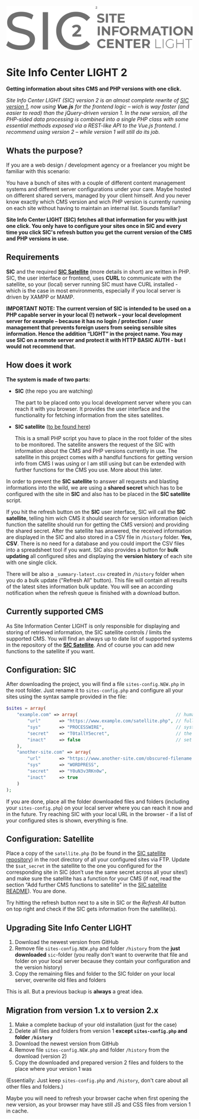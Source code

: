 ![SIC Logo](img/sic-logo.svg)
# Site Info Center LIGHT 2
**Getting information about sites CMS and PHP versions with one click.** 

_Site Info Center LIGHT (SIC) version 2 is an almost complete rewrite of [SIC version 1](https://github.com/digitalbricks/siclight), now using **Vue.js** for the frontend logic – wich is way faster (and easier to read) than the jQuery-driven version 1. In the new version, all the PHP-sided data processing is combined into a single PHP class with some essential methods exposed via a REST-like API to the Vue.js frontend. I recommend using version 2 – while version 1 will still do its job._


## Whats the purpose?
If you are a web design / development agency or a freelancer you might be familiar with this scenario: 

You have a bunch of sites with a couple of different content management systems and different server configurations under your care. Maybe hosted on different shared servers, managed by your client himself. And you never know exactly which CMS version and wich PHP version is currently running on each site without having to maintain an internal list. Sounds familiar?

**Site Info Center LIGHT (SIC) fetches all that information for you with just one click. You only have to configure your sites once in SIC and every time you click SIC's refresh button you get the current version of the CMS and PHP versions in use.**


## Requirements
**SIC** and the required **[SIC Satellite](https://github.com/digitalbricks/sic-satellite)** (more details in short) are written in PHP.  SIC, the user interface or frontend, uses **CURL** to communicate with the satellite, so your (local) server running SIC must have CURL installed - which is the case in most environments, especially if you local server is driven by XAMPP or MAMP.

**IMPORTANT NOTE: The current version of SIC is intended to be used on a PHP capable server in your local (!) network – your local development server for example – because it has no login / protection / user management that prevents foreign users from seeing sensible sites information. Hence the addition “LIGHT” in the project name. You may use SIC on a remote server and protect it with HTTP BASIC AUTH - but I would not recommend that.**


## How  does it work
**The system is made of two parts:**

* **SIC** (the repo you are watching)

    The part to be placed onto you local development server where you can reach it with you browser. It provides the user interface and the functionality for fetching information from the sites satellites.

* **SIC satellite** ([to be found here](https://github.com/digitalbricks/sic-satellite))

    This is a small PHP script you have to place in the root folder of the sites to be monitored. The satellite answers the request of the SIC with information about the CMS and PHP versions currently in use. The satellite in this project comes with a handful functions for getting version info from CMS I was using or I am still using but can be extended with further functions for the CMS you use. More about this later.

In order to prevent the **SIC satellite** to answer all requests and blasting informations into the wild, we are using a **shared secret** which has to be configured with the site in **SIC** and also has to be placed in the **SIC satellite** script.

If you hit the refresh button on the **SIC** user interface, SIC will call the **SIC satellite**, telling him wich CMS it should search for version information (wich function the satellite should run for getting the CMS version) and providing the shared secret. After the satellite has answered, the received information are displayed in the SIC and also stored in a CSV file in `/history` folder. **Yes, CSV**. There is no need for a database and you could import the CSV files into a spreadsheet tool if you want. SIC also provides a button for **bulk updating** all configured sites and displaying the **version history** of each site with one single click.

There will be also a `_summary-latest.csv` created in `/history` folder when you do a bulk update ("Refresh All" button). This file will contain all results of the latest sites information bulk update. You will see an according notification when the refresh queue is finished with a download button.


## Currently supported CMS
As Site Information Center LIGHT is only responsible for displaying and storing of retrieved information, the SIC satellite controls / limits the supported CMS. You will find an always up to date list of supported systems in the repository of the **[SIC Satellite](https://github.com/digitalbricks/sic-satellite)**. And of course you can add new functions to the satellite if you want.


## Configuration: SIC
After downloading the project, you will find a file `sites-config.NEW.php` in the root folder. Just rename it to `sites-config.php` and configure all your sites using the syntax sample provided in the file:

```php
$sites = array( 
    "example.com" => array(                                     // human readable title of the site to monitor
        "url"       => "https://www.example.com/satellite.php", // full URL of the satellite script
        "sys"       => "PROCESSWIRE",                           // system identifier, the satellite has a function for
        "secret"    => "T0tallY5ecret",                         // the shared secret of the site, HAVE TO match the one in the satellite
        "inact"     => false                                    // set to "true" if the site should not longer monitored but you want access to the history
    ),
    "another-site.com" => array(                                     
        "url"       => "https://www.another-site.com/obscured-filename.php", 
        "sys"       => "WORDPRESS",                                  
        "secret"    => "Y0uN3v3RKn0w",                         
        "inact"     => true                                    
    )
);  

```

If you are done, place all the folder downloaded files and folders (including your `sites-config.php`) on your local server where you can reach it now and in the future. Try reaching SIC with your local URL in the browser - if a list of your configured sites is shown, everything is fine.


## Configuration: Satellite 
Place a copy of the `satellite.php` (to be found in the [SIC satellite repository](https://github.com/digitalbricks/sic-satellite)) in the root directory of all your configured sites via FTP.  Update the `$sat_secret` in the satellite to the one you configured for the corresponding site in SIC (don’t use the same secret across all your sites!) and make sure the satellite has a function for your CMS (if not, read the section “Add further CMS functions to satellite” in the [SIC satellite README](https://github.com/digitalbricks/sic-satellite)).  You are done.

Try hitting the refresh button next to a site in SIC or the _Refresh All_ button on top right and check if the SIC gets information from the satellite(s).


## Upgrading Site Info Center LIGHT
1. Download the newest version from GitHub
2. Remove file `sites-config.NEW.php` and folder `/history` from the **just downloaded** `sic`-folder (you really don't want to overwrite that file and folder on your local server because they contain your configuration and the version history)
3. Copy the remaining files and folder to the SIC folder on your local server, overwrite old files and folders

This is all. But a previous backup is **always** a great idea.


## Migration from version 1.x to version 2.x
1. Make a complete backup of your old installation (just for the case)
2. Delete all files and folders from version 1 **except `sites-config.php` and folder `/history`**
3. Download the newest version from GitHub
4. Remove file `sites-config.NEW.php` and folder `/history` from the download (version 2)
6. Copy the downloaded and prepared version 2 files and folders to the place where your version 1 was

(Essentially: Just keep `sites-config.php` and `/history`, don't care about all other files and folders.)

Maybe you will need to refresh your browser cache when first opening the new version, as your browser may have still JS and CSS files from version 1 in cache.

